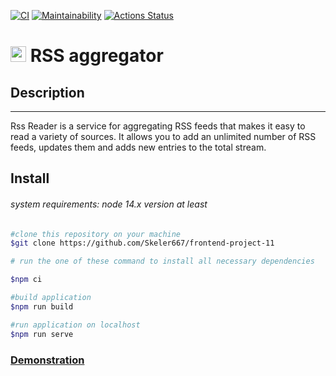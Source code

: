 [![CI](https://github.com/Skeler667/frontend-project-11/actions/workflows/lint.yml/badge.svg?event=push)](https://github.com/Skeler667/frontend-project-11/actions/workflows/lint.yml)
[![Maintainability](https://api.codeclimate.com/v1/badges/5df47e83973d08cba453/maintainability)](https://codeclimate.com/github/Skeler667/frontend-project-11/maintainability)
[![Actions Status](https://github.com/Skeler667/frontend-project-11/workflows/hexlet-check/badge.svg)](https://github.com/Skeler667/frontend-project-11/actions)

# <img src="https://plumanalytics.com/wp-content/uploads/2016/07/RSS.png" style="display: inline-block; width: 25px"> RSS aggregator

## Description

---

Rss Reader is a service for aggregating RSS feeds that makes it easy to read a variety of sources. It allows you to add an unlimited number of RSS feeds, updates them and adds new entries to the total stream.

## Install

###### system requirements: node 14.x version at least

```bash
#clone this repository on your machine
$git clone https://github.com/Skeler667/frontend-project-11

# run the one of these command to install all necessary dependencies

$npm ci

#build application
$npm run build

#run application on localhost
$npm run serve
```

### [Demonstration](https://frontend-project-11-obg2-skeler667.vercel.app/)


[def]: https://github.com/Skeler667/frontend-project-11/actions/workflows/lint.yml